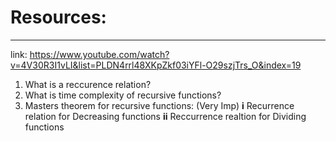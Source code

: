 # Resources:
--------------------------------------------
link:  https://www.youtube.com/watch?v=4V30R3I1vLI&list=PLDN4rrl48XKpZkf03iYFl-O29szjTrs_O&index=19 <br>

1) What is a reccurence relation?
2) What is time complexity of recursive functions?
3) Masters theorem for recursive functions: (Very Imp)
      **i** Recurrence relation for Decreasing functions
     **ii**  Reccurrence realtion for Dividing functions
     
